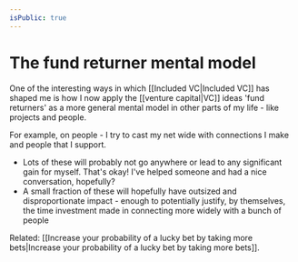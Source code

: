 ```yaml
---
isPublic: true
---
```


# The fund returner mental model

One of the interesting ways in which [[Included VC|Included VC]] has shaped me is how I now apply the [[venture capital|VC]] ideas 'fund returners' as a more general mental model in other parts of my life - like projects and people.

For example, on people - I try to cast my net wide with connections I make and people that I support.

- Lots of these will probably not go anywhere or lead to any significant gain for myself. That's okay! I've helped someone and had a nice conversation, hopefully?
- A small fraction of these will hopefully have outsized and disproportionate impact - enough to potentially justify, by themselves, the time investment made in connecting more widely with a bunch of people

Related: [[Increase your probability of a lucky bet by taking more bets|Increase your probability of a lucky bet by taking more bets]].